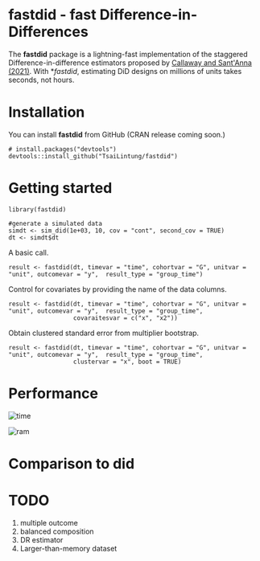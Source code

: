 # fastdid - fast Difference-in-Differences

The **fastdid** package is a lightning-fast implementation of the staggered Difference-in-difference estimators proposed by [Callaway and Sant'Anna (2021)](https://www.sciencedirect.com/science/article/pii/S0304407620303948). 
With **fastdid*, estimating DiD designs on millions of units takes seconds, not hours. 

# Installation

You can install **fastdid** from GitHub (CRAN release coming soon.)

```
# install.packages("devtools")
devtools::install_github("TsaiLintung/fastdid")
```

# Getting started

```
library(fastdid)

#generate a simulated data
simdt <- sim_did(1e+03, 10, cov = "cont", second_cov = TRUE)
dt <- simdt$dt
```

A basic call.

```
result <- fastdid(dt, timevar = "time", cohortvar = "G", unitvar = "unit", outcomevar = "y",  result_type = "group_time")
```

Control for covariates by providing the name of the data columns. 

```
result <- fastdid(dt, timevar = "time", cohortvar = "G", unitvar = "unit", outcomevar = "y",  result_type = "group_time",
                  covaraitesvar = c("x", "x2"))
```

Obtain clustered standard error from multiplier bootstrap. 

```
result <- fastdid(dt, timevar = "time", cohortvar = "G", unitvar = "unit", outcomevar = "y",  result_type = "group_time",
                  clustervar = "x", boot = TRUE)
```

# Performance

![time](https://imgur.com/s5v32Rw)

![ram](https://imgur.com/TJqfxj6)

# Comparison to **did**

# TODO

1. multiple outcome
2. balanced composition
3. DR estimator
4. Larger-than-memory dataset
